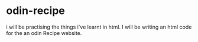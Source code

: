 # odin-recipe
i will be practising the things i've learnt in html.
I will be writing an html code for the an odin Recipe website.
 